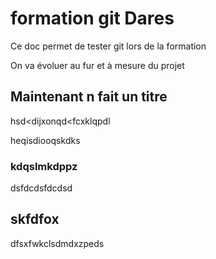 # formation git Dares

Ce doc permet de tester git lors de la formation

On va évoluer au fur et à mesure du projet

## Maintenant n fait un titre

hsd<dijxonqd<fcxklqpdl

heqisdiooqskdks

### kdqslmkdppz

dsfdcdsfdcdsd

## skfdfox

dfsxfwkclsdmdxzpeds
